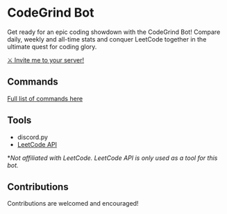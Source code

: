 # CodeGrind Bot

Get ready for an epic coding showdown with the CodeGrind Bot! Compare daily, weekly and all-time stats and conquer LeetCode together in the ultimate quest for coding glory.

[⚔️ Invite me to your server!](https://discord.com/api/oauth2/authorize?client_id=1059122559066570885&permissions=397284604928&scope=bot%20applications.commands)

## Commands

[Full list of commands here](https://github.com/CodeGrind-Team/CodeGrind-Bot/wiki/commands)

## Tools

- discord.py
- [LeetCode API](https://leetcode.com/graphql)

\*_Not affiliated with LeetCode. LeetCode API is only used as a tool for this bot._

## Contributions

Contributions are welcomed and encouraged!
